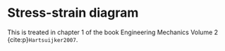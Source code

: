 # Stress-strain diagram

This is treated in chapter 1 of the book Engineering Mechanics Volume 2 {cite:p}`Hartsuijker2007`.